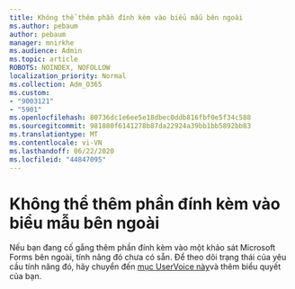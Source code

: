 ```yaml
---
title: Không thể thêm phần đính kèm vào biểu mẫu bên ngoài
ms.author: pebaum
author: pebaum
manager: mnirkhe
ms.audience: Admin
ms.topic: article
ROBOTS: NOINDEX, NOFOLLOW
localization_priority: Normal
ms.collection: Adm_O365
ms.custom:
- "9003121"
- "5901"
ms.openlocfilehash: 80736dc1e6ee5e18dbec0ddb816fbf0e5f34c588
ms.sourcegitcommit: 981880f6141278b87da22924a39bb1bb5892bb83
ms.translationtype: MT
ms.contentlocale: vi-VN
ms.lasthandoff: 06/22/2020
ms.locfileid: "44847095"
---
```

# <a name="unable-to-add-an-attachment-to-an-externally-facing-form"></a>Không thể thêm phần đính kèm vào biểu mẫu bên ngoài

Nếu bạn đang cố gắng thêm phần đính kèm vào một khảo sát Microsoft Forms bên ngoài, tính năng đó chưa có sẵn. Để theo dõi trạng thái của yêu cầu tính năng đó, hãy chuyển đến [mục UserVoice này](https://go.microsoft.com/fwlink/?linkid=2133069)và thêm biểu quyết của bạn.

